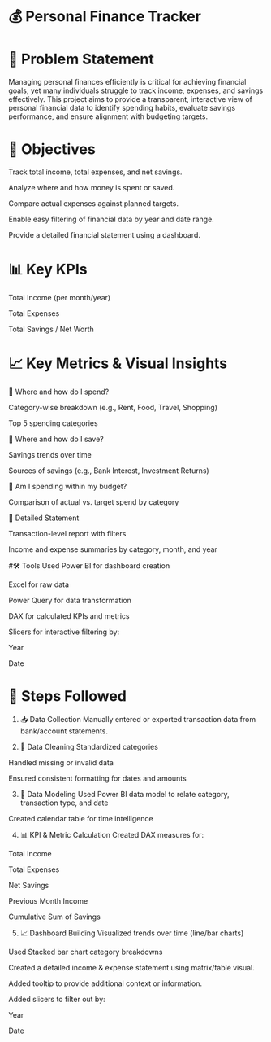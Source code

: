 
# 💰 Personal Finance Tracker
# 🧩 Problem Statement
Managing personal finances efficiently is critical for achieving financial goals, yet many individuals struggle to track income, expenses, and savings effectively. This project aims to provide a transparent, interactive view of personal financial data to identify spending habits, evaluate savings performance, and ensure alignment with budgeting targets.

# 🎯 Objectives
Track total income, total expenses, and net savings.

Analyze where and how money is spent or saved.

Compare actual expenses against planned targets.

Enable easy filtering of financial data by year and date range.

Provide a detailed financial statement using a dashboard.

# 📊 Key KPIs
Total Income (per month/year)

Total Expenses

Total Savings / Net Worth

 # 📈 Key Metrics & Visual Insights
💸 Where and how do I spend?

Category-wise breakdown (e.g., Rent, Food, Travel, Shopping)

Top 5 spending categories

💼 Where and how do I save?

Savings trends over time

Sources of savings (e.g., Bank Interest, Investment Returns)

🎯 Am I spending within my budget?

Comparison of actual vs. target spend by category

📜 Detailed Statement

Transaction-level report with filters

Income and expense summaries by category, month, and year

#🛠️ Tools Used
Power BI for dashboard creation

Excel for raw data

Power Query for data transformation

DAX for calculated KPIs and metrics

Slicers for interactive filtering by:

Year

Date

# 🧠 Steps Followed
1. 📥 Data Collection
Manually entered or exported transaction data from bank/account statements.

2. 🧹 Data Cleaning
Standardized categories

Handled missing or invalid data

Ensured consistent formatting for dates and amounts

3. 🧾 Data Modeling
Used Power BI data model to relate category, transaction type, and date

Created calendar table for time intelligence

4. 📊 KPI & Metric Calculation
Created DAX measures for:

Total Income

Total Expenses

Net Savings

Previous Month Income 

Cumulative Sum of Savings 

5. 📈 Dashboard Building
Visualized trends over time (line/bar charts)

Used Stacked bar chart category breakdowns

Created a detailed income & expense statement using matrix/table visual.

Added tooltip to provide additional context or information.

Added slicers to filter out by:

Year

Date






